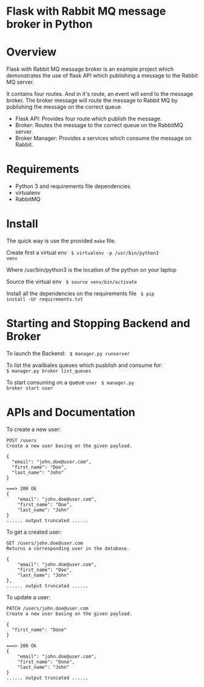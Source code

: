 # Flask with Rabbit MQ message broker in Python

Overview
========

Flask with Rabbit MQ message broker is an example project which demonstrates the use 
of flask API which publishing a message to the Rabbit MQ server.

It contains four routes. And in it's route, an event will send to the message broker. 
The broker message will route the message to Rabbit MQ by publishing the message on the correct queue.

 * Flask API: Provides four route which publish the message.
 * Broker: Routes the message to the correct queue on the RabbitMQ server.
 * Broker Manager: Provides a services which consume the message on Rabbit. 

Requirements
===========

* Python 3 and requirements file dependencies
* virtualenv
* RabbitMQ

Install
=======

The quick way is use the provided `make` file.

Create first a virtual env
<code>
$ virtualenv -p /usr/bin/python3 venv
</code>

Where /usr/bin/python3 is the location of the python on your laptop

Source the virtual env
<code>
$ source venv/bin/activate
</code>

Install all the dependencies on the requirements file
<code>
$ pip install -Ur requirements.txt
</code>


Starting and Stopping Backend and Broker
========================================

To launch the Backend:
<code>
$ manager.py runserver
</code>

To list the availbales queues which pusblish and consume for: 
<code>
$ manager.py broker list_queues
</code>

To start consuming on a queue `user`
<code>
$ manager.py broker start user
</code>


APIs and Documentation
======================


To create a new user:

    POST /users
    Create a new user basing on the given payload.
    
    {
      "email": "john.doe@user.com",
      "first_name": "Doe",
      "last_name": "John"
    }
      
    ===> 200 Ok
    {
        "email": "john.doe@user.com",
        "first_name": "Doe",
        "last_name": "John"
    }
    ...... output truncated ......
    
To get a created user:

    GET /users/john.doe@user.com
    Returns a corresponding user in the database.
    
    {
        "email": "john.doe@user.com",
        "first_name": "Doe",
        "last_name": "John"
    }, 
    ...... output truncated ...... 
    

To update a user:

    PATCH /users/john.doe@user.com
    Create a new user basing on the given payload.
    
    {
      "first_name": "Done"
    }
      
    ===> 200 Ok
    {
        "email": "john.doe@user.com",
        "first_name": "Done",
        "last_name": "John"
    }
    ...... output truncated ......
